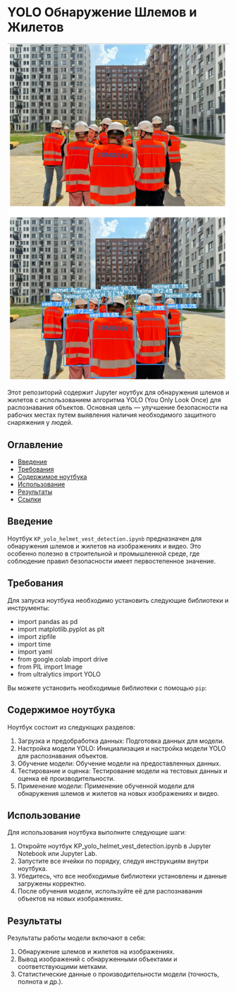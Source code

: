 # YOLO Обнаружение Шлемов и Жилетов
![Обнаружение шлемов и жилетов](https://github.com/EkatrinMak/KP_Colab_detect/blob/main/Detect.jpg)


Этот репозиторий содержит Jupyter ноутбук для обнаружения шлемов и жилетов с использованием алгоритма YOLO (You Only Look Once) для распознавания объектов. Основная цель — улучшение безопасности на рабочих местах путем выявления наличия необходимого защитного снаряжения у людей.

## Оглавление

- [Введение](#введение)
- [Требования](#требования)
- [Содержимое ноутбука](#содержимое-ноутбука)
- [Использование](#использование)
- [Результаты](#результаты)
- [Ссылки](#ссылки)

## Введение

Ноутбук `KP_yolo_helmet_vest_detection.ipynb` предназначен для обнаружения шлемов и жилетов на изображениях и видео. Это особенно полезно в строительной и промышленной среде, где соблюдение правил безопасности имеет первостепенное значение.

## Требования

Для запуска ноутбука необходимо установить следующие библиотеки и инструменты:

- import pandas as pd
- import matplotlib.pyplot as plt
- import zipfile
- import time
- import yaml
- from google.colab import drive
- from PIL import Image
- from ultralytics import YOLO

Вы можете установить необходимые библиотеки с помощью `pip`:

## Содержимое ноутбука

Ноутбук состоит из следующих разделов:

1. Загрузка и предобработка данных: Подготовка данных для модели.
2. Настройка модели YOLO: Инициализация и настройка модели YOLO для распознавания объектов.
3. Обучение модели: Обучение модели на предоставленных данных.
4. Тестирование и оценка: Тестирование модели на тестовых данных и оценка её производительности.
5. Применение модели: Применение обученной модели для обнаружения шлемов и жилетов на новых изображениях и видео.

## Использование

Для использования ноутбука выполните следующие шаги:

1. Откройте ноутбук KP_yolo_helmet_vest_detection.ipynb в Jupyter Notebook или Jupyter Lab.
2. Запустите все ячейки по порядку, следуя инструкциям внутри ноутбука.
3. Убедитесь, что все необходимые библиотеки установлены и данные загружены корректно.
4. После обучения модели, используйте её для распознавания объектов на новых изображениях.

## Результаты
Результаты работы модели включают в себя:

1. Обнаружение шлемов и жилетов на изображениях.
2. Вывод изображений с обнаруженными объектами и соответствующими метками.
3. Статистические данные о производительности модели (точность, полнота и др.).
